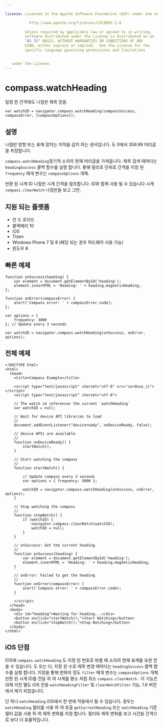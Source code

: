 ```yaml
---

license: Licensed to the Apache Software Foundation (ASF) under one or more contributor license agreements. See the NOTICE file distributed with this work for additional information regarding copyright ownership. The ASF licenses this file to you under the Apache License, Version 2.0 (the "License"); you may not use this file except in compliance with the License. You may obtain a copy of the License at

           http://www.apache.org/licenses/LICENSE-2.0
    
         Unless required by applicable law or agreed to in writing,
         software distributed under the License is distributed on an
         "AS IS" BASIS, WITHOUT WARRANTIES OR CONDITIONS OF ANY
         KIND, either express or implied.  See the License for the
         specific language governing permissions and limitations
    

   under the License.
---
```


# compass.watchHeading

일정 한 간격에도 나침반 제목 얻을.

    var watchID = navigator.compass.watchHeading(compassSuccess, compassError, [compassOptions]);
    

## 설명

나침반 방향 또는 표제 장치는 지적을 감지 하는 센서입니다. 도 0에서 359.99 머리글을 측정합니다.

`compass.watchHeading`정기적 소자의 현재 머리글을 가져옵니다. 제목 검색 때마다는 `headingSuccess` 콜백 함수를 실행 합니다. 통해 밀리초 단위로 간격을 지정 된 `frequency` 매개 변수는 `compassOptions` 개체.

반환 된 시계 ID 나침반 시계 간격을 참조합니다. ID와 함께 사용 될 수 있습니다 시계 `compass.clearWatch` 나침반을 보고 그만.

## 지원 되는 플랫폼

*   안 드 로이드
*   블랙베리 10
*   iOS
*   Tizen
*   Windows Phone 7 및 8 (해당 되는 경우 하드웨어 사용 가능)
*   윈도우 8

## 빠른 예제

    function onSuccess(heading) {
        var element = document.getElementById('heading');
        element.innerHTML = 'Heading: ' + heading.magneticHeading;
    };
    
    function onError(compassError) {
        alert('Compass error: ' + compassError.code);
    };
    
    var options = {
        frequency: 3000
    }; // Update every 3 seconds
    
    var watchID = navigator.compass.watchHeading(onSuccess, onError, options);
    

## 전체 예제

    <!DOCTYPE html>
    <html>
      <head>
        <title>Compass Example</title>
    
        <script type="text/javascript" charset="utf-8" src="cordova.js"></script>
        <script type="text/javascript" charset="utf-8">
    
        // The watch id references the current `watchHeading`
        var watchID = null;
    
        // Wait for device API libraries to load
        //
        document.addEventListener("deviceready", onDeviceReady, false);
    
        // device APIs are available
        //
        function onDeviceReady() {
            startWatch();
        }
    
        // Start watching the compass
        //
        function startWatch() {
    
            // Update compass every 3 seconds
            var options = { frequency: 3000 };
    
            watchID = navigator.compass.watchHeading(onSuccess, onError, options);
        }
    
        // Stop watching the compass
        //
        function stopWatch() {
            if (watchID) {
                navigator.compass.clearWatch(watchID);
                watchID = null;
            }
        }
    
        // onSuccess: Get the current heading
        //
        function onSuccess(heading) {
            var element = document.getElementById('heading');
            element.innerHTML = 'Heading: ' + heading.magneticHeading;
        }
    
        // onError: Failed to get the heading
        //
        function onError(compassError) {
            alert('Compass error: ' + compassError.code);
        }
    
        </script>
      </head>
      <body>
        <div id="heading">Waiting for heading...</div>
        <button onclick="startWatch();">Start Watching</button>
        <button onclick="stopWatch();">Stop Watching</button>
      </body>
    </html>
    

## iOS 단점

IOS에 `compass.watchHeading` 도 지정 된 번호로 바뀔 때 소자의 현재 표제를 또한 얻을 수 있습니다. 도 또는 더, 지정 된 수로 제목 변경 때마다는 `headingSuccess` 콜백 함수를 실행 합니다. 지정을 통해 변화의 정도 `filter` 매개 변수는 `compassOptions` 개체. 반환 된 시계 ID를 전달 하 여 시계를 평소 처럼 취소 `compass.clearWatch` . 이 기능은 대체 이전 별도 iOS 전용 `watchHeadingFilter` 및 `clearWatchFilter` 기능, 1.6 버전에서 제거 되었습니다.

단 하나 `watchHeading` iOS에서 한 번에 적용에서 될 수 있습니다. 경우는 `watchHeading` 필터를 사용 하 여 호출 `getCurrentHeading` 또는 `watchHeading` 기존 필터 값을 사용 하 여 제목 변화를 지정 합니다. 필터와 제목 변화를 보고 시간을 간격으로 보다 더 효율적입니다.